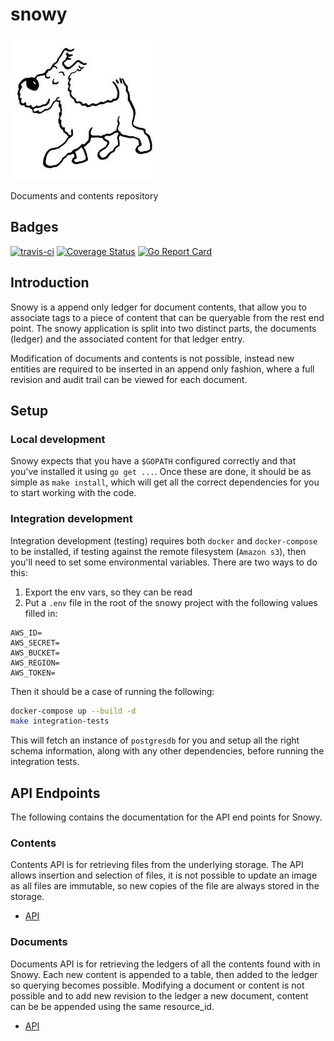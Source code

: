 # snowy

![snowy](images/snowy.jpg)

Documents and contents repository

## Badges

[![travis-ci](https://travis-ci.org/trussle/snowy.svg?branch=master)](https://travis-ci.org/trussle/snowy)
[![Coverage Status](https://coveralls.io/repos/github/trussle/snowy/badge.svg?branch=master)](https://coveralls.io/github/trussle/snowy?branch=master)
[![Go Report Card](https://goreportcard.com/badge/github.com/trussle/snowy)](https://goreportcard.com/report/github.com/trussle/snowy)

## Introduction

Snowy is a append only ledger for document contents, that allow you to associate
tags to a piece of content that can be queryable from the rest end point. The
snowy application is split into two distinct parts, the documents (ledger) and
the associated content for that ledger entry.

Modification of documents and contents is not possible, instead new entities are
required to be inserted in an append only fashion, where a full revision and
audit trail can be viewed for each document.

## Setup

### Local development

Snowy expects that you have a `$GOPATH` configured correctly and that you've
installed it using `go get ...`. Once these are done, it should be as simple as
`make install`, which will get all the correct dependencies for you to start 
working with the code.

### Integration development

Integration development (testing) requires both `docker` and `docker-compose` to
be installed, if testing against the remote filesystem (`Amazon s3`), then 
you'll need to set some environmental variables. There are two ways to do this:

  1. Export the env vars, so they can be read
  2. Put a `.env` file in the root of the snowy project with the following 
  values filled in:

```
AWS_ID=
AWS_SECRET=
AWS_BUCKET=
AWS_REGION=
AWS_TOKEN=
```

Then it should be a case of running the following:

```bash
docker-compose up --build -d
make integration-tests
```

This will fetch an instance of `postgresdb` for you and setup all the right 
schema information, along with any other dependencies, before running the 
integration tests.

## API Endpoints

The following contains the documentation for the API end points for Snowy.

### Contents

Contents API is for retrieving files from the underlying storage. The API allows
insertion and selection of files, it is not possible to update an image as all
files are immutable, so new copies of the file are always stored in the storage.

 - [API](pkg/contents/README.md)

### Documents

Documents API is for retrieving the ledgers of all the contents found with in
Snowy. Each new content is appended to a table, then added to the ledger so
querying becomes possible. Modifying a document or content is not possible and
to add new revision to the ledger a new document, content can be be appended
using the same resource_id.

 - [API](pkg/documents/README.md)
